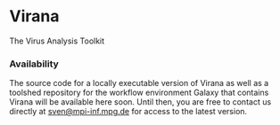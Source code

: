 Virana
======

The Virus Analysis Toolkit

### Availability

The source code for a locally executable version of Virana as well as a toolshed repository for the workflow environment Galaxy that contains Virana will be available here soon. Until then, you are free to contact us directly at sven@mpi-inf.mpg.de for access to the latest version. 
